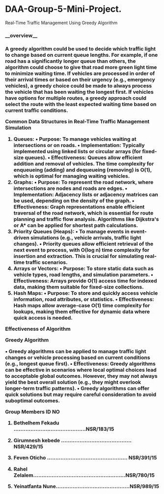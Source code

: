 # DAA-Group-5-Mini-Project.
Real-Time Traffic Management Using Greedy Algorithm

<h3>__overview__<h3>


A greedy algorithm could be used to decide which traffic light to change based on current queue lengths. For example, if one road has a significantly longer queue than others, the algorithm could choose to give that road more green light time to minimize waiting time.
If vehicles are processed in order of their arrival times or based on their urgency (e.g., emergency vehicles), a greedy choice could be made to always process the vehicle that has been waiting the longest first.
If vehicles have options for multiple routes, a greedy approach could select the route with the least expected waiting time based on current traffic conditions.


__Common Data Structures in  Real-Time Traffic  Management  Simulation__

1. Queues:
   • Purpose: To manage vehicles waiting at intersections or on roads.
   • Implementation: Typically implemented using linked lists or circular arrays (for fixed-size queues).
   • Effectiveness: Queues allow efficient addition and removal of vehicles. The time complexity for enqueueing (adding) and dequeueing (removing) is O(1), which is optimal for managing waiting vehicles.
2. Graphs:
   • Purpose: To represent the road network, where intersections are nodes and roads are edges.
   • Implementation: Adjacency lists or adjacency matrices can be used, depending on the density of the graph.
   • Effectiveness: Graph representations enable efficient traversal of the road network, which is essential for route planning and traffic flow analysis. Algorithms like Dijkstra's or A* can be applied for shortest path calculations.
3. Priority Queues (Heaps):
   • To manage events in event-driven simulations (e.g., vehicle arrivals, traffic light changes).
•	Priority queues allow efficient retrieval of the next event to process, with O(log n) time complexity for insertion and extraction. This is crucial for simulating real-time traffic scenarios.
4. Arrays or Vectors:
   • Purpose: To store static data such as vehicle types, road lengths, and simulation parameters.
   • Effectiveness: Arrays provide O(1) access time for indexed data, making them suitable for fixed-size collections.
5. Hash Maps:
   • Purpose: To store and quickly access vehicle information, road attributes, or statistics.
   • Effectiveness: Hash maps allow average-case O(1) time complexity for lookups, making them effective for dynamic data where quick access is needed.


Effectiveness of Algorithm

 
 Greedy Algorithm
   
   • Greedy algorithms can be applied to manage traffic light changes or vehicle processing based on current conditions (e.g., longest queue first).
   • Effectiveness: Greedy algorithms can be effective in scenarios where local optimal choices lead to acceptable global outcomes. However, they may not always yield the best overall solution (e.g., they might overlook longer-term traffic patterns).
• Greedy algorithms can offer quick solutions but may require careful consideration to avoid suboptimal outcomes.






Group Members                       ID NO

1. Bethelhem Fekadu …………………………………….NSR/183/15
 
2. Girumnesh kebede ……………………………………NSR/429/15

3. Feven Oticho ………………………………………… NSR/391/15
   
5. Rahel Zelalem………………………............................NSR/780/15
   
7. Yeinatfanta Nune……………………………………..NSR/989/15

